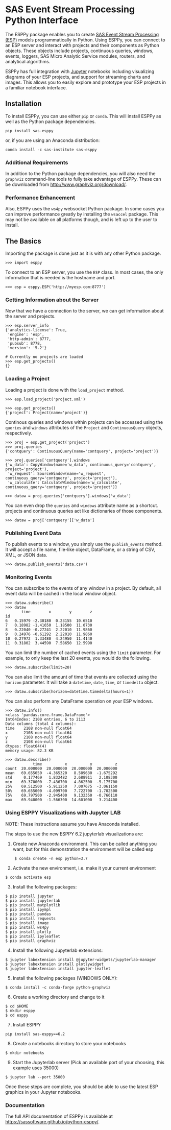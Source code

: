 # SAS Event Stream Processing Python Interface

The ESPPy package enables you to create
[SAS Event Stream Processing (ESP)](https://www.sas.com/en_us/software/event-stream-processing.html)
models programmatically in Python. Using ESPPy, you can connect to 
an ESP server and interact with projects and their components as 
Python objects. These objects include projects, continuous queries, 
windows, events, loggers, SAS Micro Analytic Service modules, 
routers, and analytical algorithms.

ESPPy has full integration with [Jupyter](https://jupyter.org/) notebooks including visualizing 
diagrams of your ESP projects, and support for streaming charts and 
images. This allows you to easily explore and prototype your ESP 
projects in a familiar notebook interface.

## Installation

To install ESPPy, you can use either `pip` or `conda`.  This will install
ESPPy as well as the Python package dependencies.

```
pip install sas-esppy
```

or, if you are using an Anaconda distribution:

```
conda install -c sas-institute sas-esppy
```

### Additional Requirements

In addition to the Python package dependencies, you will also need the 
`graphviz` command-line tools to fully take advantage of ESPPy.  These can
be downloaded from http://www.graphviz.org/download/.

### Performance Enhancement

Also, ESPPy uses the `ws4py` websocket Python package.  In some cases
you can improve performance greatly by installing the `wsaccel` package.
This may not be available on all platforms though, and is left up to 
the user to install.

## The Basics

Importing the package is done just as it is with any other Python package.

```
>>> import esppy
```

To connect to an ESP server, you use the `ESP` class.  In most cases, the only
information that is needed is the hostname and port.

```
>>> esp = esppy.ESP('http://myesp.com:8777')
```

### Getting Information about the Server

Now that we have a connection to the server, we can get information about the
server and projects.

```
>>> esp.server_info
{'analytics-license': True,
 'engine': 'esp',
 'http-admin': 8777,
 'pubsub': 8778,
 'version': '5.2'}

# Currently no projects are loaded
>>> esp.get_projects()
{}
```

### Loading a Project

Loading a project is done with the `load_project` method.

```
>>> esp.load_project('project.xml')

>>> esp.get_projects()
{'project': Project(name='project')}
```

Continous queries and windows within projects can be accessed using
the `queries` and `windows` attributes of the `Project` and
`ContinuousQuery` objects, respectively.

```
>>> proj = esp.get_project('project')
>>> proj.queries
{'contquery': ContinuousQuery(name='contquery', project='project')}

>>> proj.queries['contquery'].windows
{'w_data': CopyWindow(name='w_data', continuous_query='contquery', project='project'),
 'w_request': SourceWindow(name='w_request', continuous_query='contquery', project='project'),
 'w_calculate': CalculateWindow(name='w_calculate', continuous_query='contquery', project='project')}

>>> dataw = proj.queries['contquery'].windows['w_data']
```

You can even drop the `queries` and `windows` attribute name as a shortcut.
projects and continuous queries act like dictionaries of those components.

```
>>> dataw = proj['contquery']['w_data']
```

### Publishing Event Data

To publish events to a window, you simply use the `publish_events` method.
It will accept a file name, file-like object, DataFrame, or a string of
CSV, XML, or JSON data.

```
>>> dataw.publish_events('data.csv')
```

### Monitoring Events

You can subscribe to the events of any window in a project.  By default,
all event data will be cached in the local window object.

```
>>> dataw.subscribe()
>>> dataw
       time        x        y        z
id                                    
6   0.15979 -2.30180  0.23155  10.6510
7   0.18982 -1.41650  1.18500  11.0730
8   0.22040 -0.27241  2.22010  11.9860
9   0.24976 -0.61292  2.22010  11.9860
10  0.27972  1.33480  4.24950  11.4140
11  0.31802  3.44590  7.58650  12.5990
```

You can limit the number of cached events using the `limit`
parameter.  For example, to only keep the last 20 events, you would do
the following.

```
>>> dataw.subscribe(limit=20)
```

You can also limit the amount of time that events are collected using
the `horizon` parameter.  It will take a `datetime`, `date`, `time`,
or `timedelta` object.

```
>>> dataw.subscribe(horizon=datetime.timedelta(hours=1))
```

You can also perform any DataFrame operation on your ESP windows.

```
>>> dataw.info()
<class 'pandas.core.frame.DataFrame'>
Int64Index: 2108 entries, 6 to 2113
Data columns (total 4 columns):
time    2108 non-null float64
x       2108 non-null float64
y       2108 non-null float64
z       2108 non-null float64
dtypes: float64(4)
memory usage: 82.3 KB

>>> dataw.describe()
            time          x          y          z
count  20.000000  20.000000  20.000000  20.000000
mean   69.655050  -4.365320   8.589630  -1.675292
std     0.177469   1.832482   2.688911   2.108300
min    69.370000  -7.436700   4.862500  -5.175700
25%    69.512500  -5.911250   7.007675  -3.061150
50%    69.655000  -4.099700   7.722700  -1.702500
75%    69.797500  -2.945400   9.132350  -0.766110
max    69.940000  -1.566300  14.601000   3.214400
```

### Using ESPPY Visualizations with Jupyter LAB

NOTE: These instructions assume you have Anaconda installed.

The steps to use the new ESPPY 6.2 jupyterlab visualizations are:

1. Create new Anaconda environment. This can be called anything you want, but for this demonstration the environment will be called esp
```
    $ conda create -n esp python=3.7
```
2. Activate the new environment, i.e. make it your current environment
```
$ conda activate esp
```
3. Install the following packages:
```
$ pip install jupyter
$ pip install jupyterlab
$ pip install matplotlib
$ pip install ipympl
$ pip install pandas
$ pip install requests
$ pip install image
$ pip install ws4py
$ pip install plotly
$ pip install ipyleaflet
$ pip install graphviz
```
4. Install the following Jupyterlab extensions:
```
$ jupyter labextension install @jupyter-widgets/jupyterlab-manager
$ jupyter labextension install plotlywidget
$ jupyter labextension install jupyter-leaflet
```

5. Install the following packages (WINDOWS ONLY):
```
$ conda install -c conda-forge python-graphviz
```

6. Create a working directory and change to it
```
$ cd $HOME
$ mkdir esppy
$ cd esppy
```

7. Install ESPPY
```
pip install sas-esppy==6.2
```

8. Create a notebooks directory to store your notebooks
```
$ mkdir notebooks
```

9. Start the Jupyterlab server (Pick an available port of your choosing, this example uses 35000)
```
$ jupyter lab --port 35000
```

Once these steps are complete, you should be able to use the latest ESP graphics in your Jupyter notebooks.

### Documentation

The full API documentation of ESPPy is available at 
https://sassoftware.github.io/python-esppy/.
